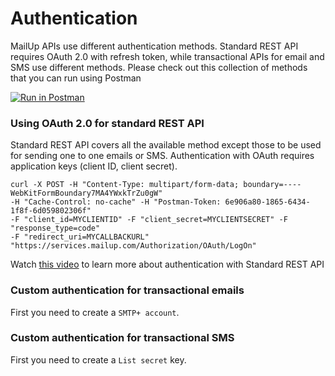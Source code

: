 # Authentication
MailUp APIs use different authentication methods. Standard REST API requires OAuth 2.0 with refresh token, while transactional APIs for email and SMS use different methods. Please check out this collection of methods that you can run using Postman

[![Run in Postman](https://run.pstmn.io/button.svg)](https://app.getpostman.com/run-collection/97d88425ff91042e4fbc)


### Using OAuth 2.0 for standard REST API
Standard REST API covers all the available method except those to be used for sending one to one emails or SMS.
Authentication with OAuth requires application keys (client ID, client secret). 

```
curl -X POST -H "Content-Type: multipart/form-data; boundary=----WebKitFormBoundary7MA4YWxkTrZu0gW" 
-H "Cache-Control: no-cache" -H "Postman-Token: 6e906a80-1865-6434-1f8f-6d059802306f" 
-F "client_id=MYCLIENTID" -F "client_secret=MYCLIENTSECRET" -F "response_type=code" 
-F "redirect_uri=MYCALLBACKURL" "https://services.mailup.com/Authorization/OAuth/LogOn"
```
Watch [this video](www.mailup.it) to learn more about authentication with Standard REST API

### Custom authentication for transactional emails
First you need to create a `SMTP+ account`.

### Custom authentication for transactional SMS
First you need to create a `List secret` key.




